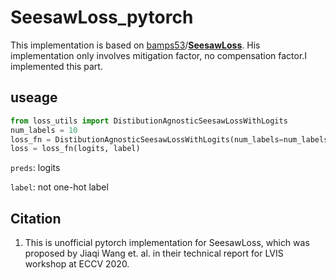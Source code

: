 # SeesawLoss_pytorch

This implementation is based on [bamps53](https://github.com/bamps53)/**[SeesawLoss](https://github.com/bamps53/SeesawLoss)**. His implementation only involves mitigation factor, no compensation factor.I implemented this part.

## useage

```python
from loss_utils import DistibutionAgnosticSeesawLossWithLogits
num_labels = 10
loss_fn = DistibutionAgnosticSeesawLossWithLogits(num_labels=num_labels)
loss = loss_fn(logits, label)
```

`preds`: logits

`label`: not one-hot label

## Citation

1. This is unofficial pytorch implementation for SeesawLoss, which was proposed by Jiaqi Wang et. al. in their technical report for LVIS workshop at ECCV 2020.
